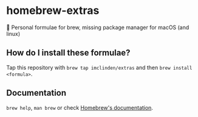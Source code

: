# homebrew-extras

🍻  Personal formulae for brew, missing package manager for macOS (and linux)

## How do I install these formulae?
Tap this repository with `brew tap imclinden/extras` and then `brew install <formula>`.

## Documentation
`brew help`, `man brew` or check [Homebrew's documentation](https://docs.brew.sh).

